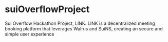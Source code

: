 # suiOverflowProject
Sui Overflow Hackathon Project, LINK. LINK is a decentralized meeting booking platform that leverages Walrus and SuiNS, creating an secure and simple user experience

